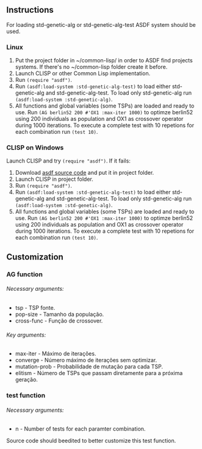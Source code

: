 Instructions
------------

For loading std-genetic-alg or std-genetic-alg-test ASDF system should be used.

### Linux
1. Put the project folder in ~/common-lisp/ in order to ASDF find projects systems. If there's no ~/common-lisp folder create it before.
2. Launch CLISP or other Common Lisp implementation.
4. Run `(require "asdf")`.
5. Run `(asdf:load-system :std-genetic-alg-test)` to load either std-genetic-alg and std-genetic-alg-test. To load only std-genetic-alg run `(asdf:load-system :std-genetic-alg)`.
6. All functions and global variables (some TSPs) are loaded and ready to use. Run `(AG berlin52 200 #'OX1 :max-iter 1000)` to optimze berlin52 using 200 individuals as population and OX1 as crossover operator during 1000 iterations. To execute a complete test with 10 repetions for each combination run `(test 10)`.

### CLISP on Windows
Launch CLISP and try `(require "asdf")`.
If it fails:
1. Download [asdf source code](https://common-lisp.net/project/asdf/archives/asdf.lisp) and put it in project folder.
2. Launch CLISP in project folder.
3. Run `(require "asdf")`.
4. Run `(asdf:load-system :std-genetic-alg-test)` to load either std-genetic-alg and std-genetic-alg-test. To load only std-genetic-alg run `(asdf:load-system :std-genetic-alg)`.
5. All functions and global variables (some TSPs) are loaded and ready to use. Run `(AG berlin52 200 #'OX1 :max-iter 1000)` to optimze berlin52 using 200 individuals as population and OX1 as crossover operator during 1000 iterations. To execute a complete test with 10 repetions for each combination run `(test 10)`.


Customization
-------------
### AG function
###### Necessary arguments:
- tsp           - TSP fonte.
- pop-size      - Tamanho da população.
- cross-func    - Função de crossover.
###### Key arguments:
- max-iter      - Máximo de iterações.
- converge      - Número máximo de iterações sem optimizar.
- mutation-prob - Probabilidade de mutação para cada TSP.
- elitism       - Número de TSPs que passam diretamente para a próxima geração.

### test function
###### Necessary arguments:
- n           - Number of tests for each paramter combination.

Source code should beedited to better customize this test function.

